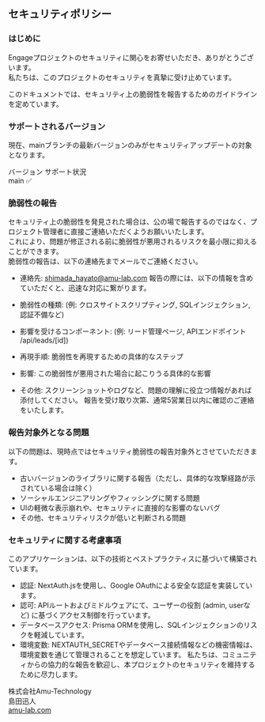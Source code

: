 ## セキュリティポリシー
### はじめに
Engageプロジェクトのセキュリティに関心をお寄せいただき、ありがとうございます。  
私たちは、このプロジェクトのセキュリティを真摯に受け止めています。  
  
このドキュメントでは、セキュリティ上の脆弱性を報告するためのガイドラインを定めています。  
  
### サポートされるバージョン  
現在、mainブランチの最新バージョンのみがセキュリティアップデートの対象となります。  
  
バージョン	サポート状況  
main	✅
  

### 脆弱性の報告
セキュリティ上の脆弱性を発見された場合は、公の場で報告するのではなく、プロジェクト管理者に直接ご連絡いただくようお願いいたします。  
これにより、問題が修正される前に脆弱性が悪用されるリスクを最小限に抑えることができます。  
脆弱性の報告は、以下の連絡先までメールでご連絡ください。  

- 連絡先: shimada_hayato@amu-lab.com
報告の際には、以下の情報を含めていただくと、迅速な対応に繋がります。  

- 脆弱性の種類: (例: クロスサイトスクリプティング, SQLインジェクション, 認証不備など)
- 影響を受けるコンポーネント: (例: リード管理ページ, APIエンドポイント /api/leads/[id])
- 再現手順: 脆弱性を再現するための具体的なステップ
- 影響: この脆弱性が悪用された場合に起こりうる具体的な影響
- その他: スクリーンショットやログなど、問題の理解に役立つ情報があれば添付してください。
報告を受け取り次第、通常5営業日以内に確認のご連絡をいたします。  

### 報告対象外となる問題
以下の問題は、現時点ではセキュリティ脆弱性の報告対象外とさせていただきます。  

- 古いバージョンのライブラリに関する報告（ただし、具体的な攻撃経路が示されている場合は除く）
- ソーシャルエンジニアリングやフィッシングに関する問題
- UIの軽微な表示崩れや、セキュリティに直接的な影響のないバグ
- その他、セキュリティリスクが低いと判断される問題

### セキュリティに関する考慮事項
このアプリケーションは、以下の技術とベストプラクティスに基づいて構築されています。  

- 認証: NextAuth.jsを使用し、Google OAuthによる安全な認証を実装しています。
- 認可: APIルートおよびミドルウェアにて、ユーザーの役割 (admin, userなど) に基づくアクセス制御を行っています。
- データベースアクセス: Prisma ORMを使用し、SQLインジェクションのリスクを軽減しています。
- 環境変数: NEXTAUTH_SECRETやデータベース接続情報などの機密情報は、環境変数を通じて管理されることを想定しています。
私たちは、コミュニティからの協力的な報告を歓迎し、本プロジェクトのセキュリティを維持するために尽力します。

株式会社Amu-Technology  
島田迅人  
[amu-lab.com](amu-lab.com)
